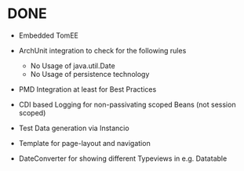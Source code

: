 # DONE

- Embedded TomEE
- ArchUnit integration to check for the following rules
    - No Usage of java.util.Date
    - No Usage of persistence technology

- PMD Integration at least for Best Practices
- CDI based Logging for non-passivating scoped Beans (not session scoped)
- Test Data generation via Instancio
- Template for page-layout and navigation
- DateConverter for showing different Typeviews in e.g. Datatable
